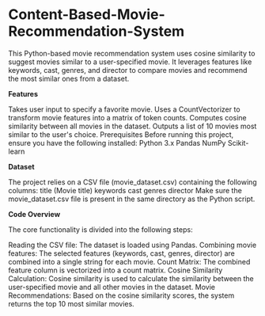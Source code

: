 # Content-Based-Movie-Recommendation-System
This Python-based movie recommendation system uses cosine similarity to suggest movies similar to a user-specified movie. It leverages features like keywords, cast, genres, and director to compare movies and recommend the most similar ones from a dataset.

**Features**

Takes user input to specify a favorite movie.
Uses a CountVectorizer to transform movie features into a matrix of token counts.
Computes cosine similarity between all movies in the dataset.
Outputs a list of 10 movies most similar to the user's choice.
Prerequisites
Before running this project, ensure you have the following installed:
Python 3.x
Pandas
NumPy
Scikit-learn

**Dataset**

The project relies on a CSV file (movie_dataset.csv) containing the following columns:
title (Movie title)
keywords
cast
genres
director
Make sure the movie_dataset.csv file is present in the same directory as the Python script.

**Code Overview**

The core functionality is divided into the following steps:

Reading the CSV file: The dataset is loaded using Pandas.
Combining movie features: The selected features (keywords, cast, genres, director) are combined into a single string for each movie.
Count Matrix: The combined feature column is vectorized into a count matrix.
Cosine Similarity Calculation: Cosine similarity is used to calculate the similarity between the user-specified movie and all other movies in the dataset.
Movie Recommendations: Based on the cosine similarity scores, the system returns the top 10 most similar movies.
